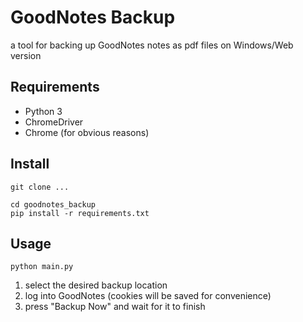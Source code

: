 # GoodNotes Backup

a tool for backing up GoodNotes notes as pdf files on Windows/Web version

## Requirements

- Python 3
- ChromeDriver
- Chrome (for obvious reasons)

## Install

```console
git clone ...
```

```console
cd goodnotes_backup
pip install -r requirements.txt
```

## Usage

```console
python main.py
```

1. select the desired backup location
2. log into GoodNotes (cookies will be saved for convenience)
3. press "Backup Now" and wait for it to finish
